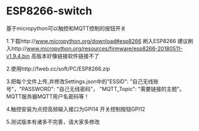 # ESP8266-switch
基于micropython可以触控和MQTT控制的按钮开关

1.下载http://www.micropython.org/download#esp8266
刷入ESP8266
建议刷入http://www.micropython.org/resources/firmware/esp8266-20180511-v1.9.4.bin
高版本好像链接软件链接不了

2.使用http://fweb.cc/soft/PC/ESP8266.zip

3.把每个文件上传,并修改Settings.json中的"ESSID": "自己无线账号"，"PASSWORD": "自己无线密码"， "MQTT_Topic": "需要链接的主题"。MQTT服务器MQTT用户名密码等！

4.触控安装为点控高频输入接口为GPI14 开关控制按钮GPI12

5.测试版本有诸多不完善，请大家多修改

